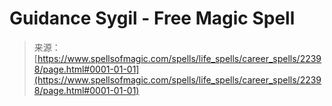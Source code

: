 <!--yml
category: 未分类
date: 2024-06-12 19:06:39
-->

# Guidance Sygil - Free Magic Spell

> 来源：[https://www.spellsofmagic.com/spells/life_spells/career_spells/22398/page.html#0001-01-01](https://www.spellsofmagic.com/spells/life_spells/career_spells/22398/page.html#0001-01-01)